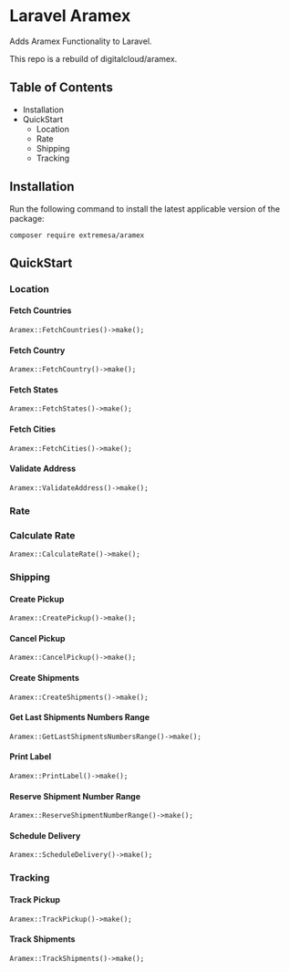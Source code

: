 # Laravel Aramex

Adds Aramex Functionality to Laravel.

This repo is a rebuild of digitalcloud/aramex.

## Table of Contents

* Installation
* QuickStart
    * Location
    * Rate
    * Shipping
    * Tracking

## Installation

Run the following command to install the latest applicable version of the package: 
    
    composer require extremesa/aramex

## QuickStart

### Location

#### Fetch Countries

    Aramex::FetchCountries()->make();

#### Fetch Country

    Aramex::FetchCountry()->make();

#### Fetch States

    Aramex::FetchStates()->make();

#### Fetch Cities

    Aramex::FetchCities()->make();

#### Validate Address

    Aramex::ValidateAddress()->make();

### Rate

### Calculate Rate

    Aramex::CalculateRate()->make();

### Shipping

#### Create Pickup

    Aramex::CreatePickup()->make();

#### Cancel Pickup

    Aramex::CancelPickup()->make();

#### Create Shipments

    Aramex::CreateShipments()->make();

#### Get Last Shipments Numbers Range

    Aramex::GetLastShipmentsNumbersRange()->make();

#### Print Label

    Aramex::PrintLabel()->make();

#### Reserve Shipment Number Range

    Aramex::ReserveShipmentNumberRange()->make();

#### Schedule Delivery

    Aramex::ScheduleDelivery()->make();

### Tracking

#### Track Pickup

    Aramex::TrackPickup()->make();

#### Track Shipments

    Aramex::TrackShipments()->make();

